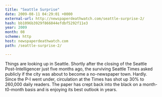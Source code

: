 ```yaml
---
title: "Seattle Surprise"
date: 2009-08-11 04:29:01 +0000
external-url: http://newspaperdeathwatch.com/seattle-surprise-2/
hash: bb1096b3929f866044efdbf5292f11e3
year: 2009
month: 08
scheme: http
host: newspaperdeathwatch.com
path: /seattle-surprise-2/

---
```


Things are looking up in Seattle. Shortly after the closing of the Seattle Post-Intelligencer just five months ago, the surviving Seattle Times asked publicly if the city was about to become a no-newspaper town. Hardly. Since the P-I went under, circulation at the Times has shot up 30% to 260,000 daily readers. The paper has crept back into the black on a month-t0-month basis and is enjoying its best outlook in years.
